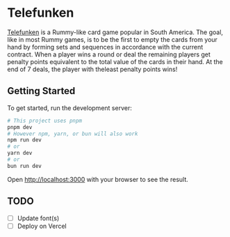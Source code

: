 # Telefunken

[Telefunken](https://www.coololdgames.com/card-games/rummy/contract/telefunken) is a Rummy-like card game popular in South America. The goal, like in most Rummy games, is to be the first to empty the cards from your hand by forming sets and sequences in accordance with the current contract. When a player wins a round or deal the remaining players get penalty points equivalent to the total value of the cards in their hand. At the end of 7 deals, the player with theleast penalty points wins!

## Getting Started

To get started, run the development server:

```bash
# This project uses pnpm
pnpm dev
# However npm, yarn, or bun will also work
npm run dev
# or
yarn dev
# or
bun run dev
```

Open [http://localhost:3000](http://localhost:3000) with your browser to see the result.

## TODO

- [ ] Update font(s)
- [ ] Deploy on Vercel
